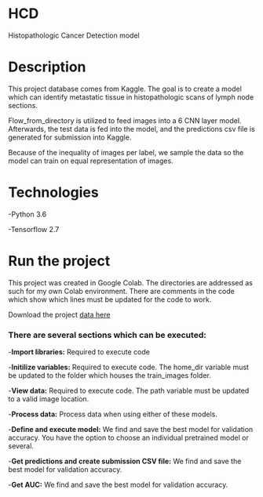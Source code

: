# HCD

Histopathologic Cancer Detection model

# Description 
This project database comes from Kaggle. The goal is to create a model which can identify metastatic tissue in histopathologic scans of lymph node sections.

Flow_from_directory is utilized to feed images into a 6 CNN layer model. Afterwards, the test data is fed into the model, and the predictions csv file is generated for submission into Kaggle.

Because of the inequality of images per label, we sample the data so the model can train on equal representation of images.

# Technologies 
-Python 3.6

-Tensorflow 2.7

# Run the project
This project was created in Google Colab. The directories are addressed as such for my own Colab environment. There are comments in the code which show which lines must be updated for the code to work.

Download the project [data here](https://www.kaggle.com/c/histopathologic-cancer-detection/data)

### There are several sections which can be executed:
-**Import libraries:** Required to execute code

-**Initilize variables:**  Required to execute code. The home_dir variable must be updated to the folder which houses the train_images folder.

-**View data:** Required to execute code. The path variable must be updated to a valid image location.

-**Process data:** Process data when using either of these models.

-**Define and execute model:** We find and save the best model for validation accuracy. You have the option to choose an individual pretrained model or several.

-**Get predictions and create submission CSV file:** We find and save the best model for validation accuracy.

-**Get AUC:** We find and save the best model for validation accuracy.


